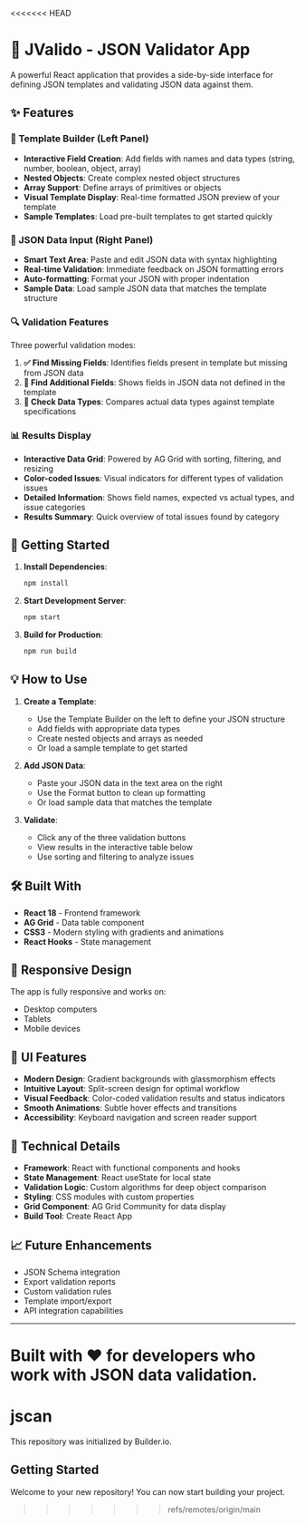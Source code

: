 <<<<<<< HEAD
# 🧩 JValido - JSON Validator App

A powerful React application that provides a side-by-side interface for defining JSON templates and validating JSON data against them.

## ✨ Features

### 📝 Template Builder (Left Panel)
- **Interactive Field Creation**: Add fields with names and data types (string, number, boolean, object, array)
- **Nested Objects**: Create complex nested object structures
- **Array Support**: Define arrays of primitives or objects  
- **Visual Template Display**: Real-time formatted JSON preview of your template
- **Sample Templates**: Load pre-built templates to get started quickly

### 📄 JSON Data Input (Right Panel)
- **Smart Text Area**: Paste and edit JSON data with syntax highlighting
- **Real-time Validation**: Immediate feedback on JSON formatting errors
- **Auto-formatting**: Format your JSON with proper indentation
- **Sample Data**: Load sample JSON data that matches the template structure

### 🔍 Validation Features
Three powerful validation modes:

1. **✅ Find Missing Fields**: Identifies fields present in template but missing from JSON data
2. **🚫 Find Additional Fields**: Shows fields in JSON data not defined in the template  
3. **🔎 Check Data Types**: Compares actual data types against template specifications

### 📊 Results Display
- **Interactive Data Grid**: Powered by AG Grid with sorting, filtering, and resizing
- **Color-coded Issues**: Visual indicators for different types of validation issues
- **Detailed Information**: Shows field names, expected vs actual types, and issue categories
- **Results Summary**: Quick overview of total issues found by category

## 🚀 Getting Started

1. **Install Dependencies**:
   ```bash
   npm install
   ```

2. **Start Development Server**:
   ```bash
   npm start
   ```

3. **Build for Production**:
   ```bash
   npm run build
   ```

## 💡 How to Use

1. **Create a Template**:
   - Use the Template Builder on the left to define your JSON structure
   - Add fields with appropriate data types
   - Create nested objects and arrays as needed
   - Or load a sample template to get started

2. **Add JSON Data**:
   - Paste your JSON data in the text area on the right
   - Use the Format button to clean up formatting
   - Or load sample data that matches the template

3. **Validate**:
   - Click any of the three validation buttons
   - View results in the interactive table below
   - Use sorting and filtering to analyze issues

## 🛠️ Built With

- **React 18** - Frontend framework
- **AG Grid** - Data table component
- **CSS3** - Modern styling with gradients and animations
- **React Hooks** - State management

## 📱 Responsive Design

The app is fully responsive and works on:
- Desktop computers
- Tablets 
- Mobile devices

## 🎨 UI Features

- **Modern Design**: Gradient backgrounds with glassmorphism effects
- **Intuitive Layout**: Split-screen design for optimal workflow
- **Visual Feedback**: Color-coded validation results and status indicators
- **Smooth Animations**: Subtle hover effects and transitions
- **Accessibility**: Keyboard navigation and screen reader support

## 🔧 Technical Details

- **Framework**: React with functional components and hooks
- **State Management**: React useState for local state
- **Validation Logic**: Custom algorithms for deep object comparison
- **Styling**: CSS modules with custom properties
- **Grid Component**: AG Grid Community for data display
- **Build Tool**: Create React App

## 📈 Future Enhancements

- JSON Schema integration
- Export validation reports
- Custom validation rules
- Template import/export
- API integration capabilities

---

Built with ❤️ for developers who work with JSON data validation.
=======
# jscan

This repository was initialized by Builder.io.

## Getting Started

Welcome to your new repository! You can now start building your project.
>>>>>>> refs/remotes/origin/main

